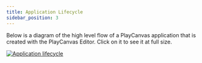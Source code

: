 ```yaml
---
title: Application Lifecycle
sidebar_position: 3
---
```


Below is a diagram of the high level flow of a PlayCanvas application that is created with the PlayCanvas Editor. Click on it to see it at full size.

[![Application lifecycle](/img/user-manual/scripting/application-lifecycle.png)](pathname:///img/user-manual/scripting/application-lifecycle.png)

